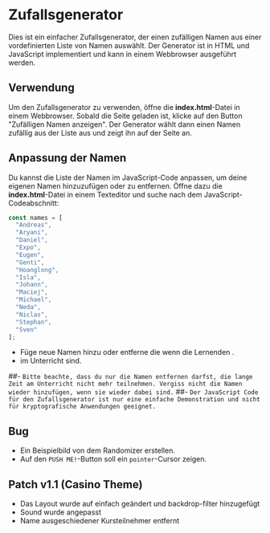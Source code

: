 # Zufallsgenerator
 
 Dies ist ein einfacher Zufallsgenerator, der einen zufälligen Namen aus einer vordefinierten Liste von Namen auswählt. Der Generator ist in HTML und JavaScript implementiert und kann in einem Webbrowser ausgeführt werden.

 ## Verwendung

 Um den Zufallsgenerator zu verwenden, öffne die **index.html**-Datei in einem Webbrowser. Sobald die Seite geladen ist, klicke auf den Button "Zufälligen Namen anzeigen". Der Generator wählt dann einen Namen zufällig aus der Liste aus und zeigt ihn auf der Seite an.

## Anpassung der Namen

Du kannst die Liste der Namen im JavaScript-Code anpassen, um deine eigenen Namen hinzuzufügen oder zu entfernen. Öffne dazu die **index.html**-Datei in einem Texteditor und suche nach dem JavaScript-Codeabschnitt:

```js
const names = [
  "Andreas",
  "Aryani",
  "Daniel",
  "Expo",
  "Eugen",
  "Genti",
  "Hoanglong",
  "Isla",
  "Johann",
  "Maciej",
  "Michael",
  "Neda",
  "Niclas",
  "Stephan",
  "Sven"
];
```
- Füge neue Namen hinzu oder entferne die wenn die Lernenden . 
-  im Unterricht sind. 

##- `Bitte beachte, dass du nur die Namen entfernen darfst, die lange Zeit am Unterricht nicht mehr teilnehmen. Vergiss nicht die Namen wieder hinzufügen, wenn sie wieder dabei sind.` 
##- `Der JavaScript Code für den Zufallsgenerator ist nur eine einfache Demonstration und nicht für kryptografische Anwendungen geeignet.`

## Bug

- Ein Beispielbild von dem Randomizer erstellen.
- Auf den `PUSH ME!`-Button soll ein `pointer`-Cursor zeigen.

<!-- Das Ergebnis, das unter dem Bildlink  angezeigt wird, statt (Max-Muster) den generierten Namen einfügen -->

## Patch v1.1 (Casino Theme)

- Das Layout wurde auf einfach geändert und backdrop-filter hinzugefügt
- Sound wurde angepasst
- Name ausgeschiedener Kursteilnehmer entfernt
